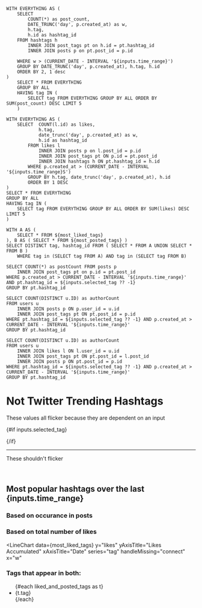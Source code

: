 <script>
    let currentTag;
</script>

```most_posted_tags
WITH EVERYTHING AS (
    SELECT
        COUNT(*) as post_count,
        DATE_TRUNC('day', p.created_at) as w,
        h.tag,
        h.id as hashtag_id
    FROM hashtags h
        INNER JOIN post_tags pt on h.id = pt.hashtag_id
        INNER JOIN posts p on pt.post_id = p.id

    WHERE w > (CURRENT_DATE - INTERVAL '${inputs.time_range}')
    GROUP BY DATE_TRUNC('day', p.created_at), h.tag, h.id
    ORDER BY 2, 1 desc
)
    SELECT * FROM EVERYTHING
    GROUP BY ALL
    HAVING tag IN (
        SELECT tag FROM EVERYTHING GROUP BY ALL ORDER BY SUM(post_count) DESC LIMIT 5
    )
```

```most_liked_tags
WITH EVERYTHING AS (
    SELECT  COUNT(l.id) as likes,
            h.tag,
            date_trunc('day', p.created_at) as w,
            h.id as hashtag_id
        FROM likes l
            INNER JOIN posts p on l.post_id = p.id
            INNER JOIN post_tags pt ON p.id = pt.post_id
            INNER JOIN hashtags h ON pt.hashtag_id = h.id
        WHERE p.created_at > (CURRENT_DATE - INTERVAL '${inputs.time_range}S')
        GROUP BY h.tag, date_trunc('day', p.created_at), h.id
        ORDER BY 1 DESC
)
SELECT * FROM EVERYTHING
GROUP BY ALL
HAVING tag IN (
    SELECT tag FROM EVERYTHING GROUP BY ALL ORDER BY SUM(likes) DESC LIMIT 5
)
```

```liked_and_posted_tags
WITH A AS (
    SELECT * FROM ${most_liked_tags}
), B AS ( SELECT * FROM ${most_posted_tags} )
SELECT DISTINCT tag, hashtag_id FROM ( SELECT * FROM A UNION SELECT * FROM B )
    WHERE tag in (SELECT tag FROM A) AND tag in (SELECT tag FROM B)
```

```total_posts
SELECT COUNT(*) as postCount FROM posts p
    INNER JOIN post_tags pt on p.id = pt.post_id
WHERE p.created_at > CURRENT_DATE - INTERVAL '${inputs.time_range}' AND pt.hashtag_id = ${inputs.selected_tag ?? -1}
GROUP BY pt.hashtag_id
```

```unique_post_authors
SELECT COUNT(DISTINCT u.ID) as authorCount
FROM users u
    INNER JOIN posts p ON p.user_id = u.id
    INNER JOIN post_tags pt ON pt.post_id = p.id
WHERE pt.hashtag_id = ${inputs.selected_tag ?? -1} AND p.created_at > CURRENT_DATE - INTERVAL '${inputs.time_range}'
GROUP BY pt.hashtag_id
```

```unique_post_likers
SELECT COUNT(DISTINCT u.ID) as authorCount
FROM users u
    INNER JOIN likes l ON l.user_id = u.id
    INNER JOIN post_tags pt ON pt.post_id = l.post_id
    INNER JOIN posts p ON pt.post_id = p.id
WHERE pt.hashtag_id = ${inputs.selected_tag ?? -1} AND p.created_at > CURRENT_DATE - INTERVAL '${inputs.time_range}'
GROUP BY pt.hashtag_id
```

# Not Twitter Trending Hashtags

<Dropdown data={liked_and_posted_tags} value="hashtag_id" label="tag" name=selected_tag />


These values all flicker because they are dependent on an input

{#if inputs.selected_tag}
<div class="grid grid-cols-3">
    <BigValue data={total_posts} value="postCount" title="Posts with #{inputs.selected_tag}"/>
    <BigValue data={unique_post_authors} value="authorCount" title="Unique authors posting about #{inputs.selected_tag}"/>
    <BigValue data={unique_post_likers} value="authorCount" title="Unique users liking posts about #{inputs.selected_tag}"/>
</div>
<div class="grid grid-cols-3">
    <Value data={total_posts} value="postCount" title="Posts with #{inputs.selected_tag}"/>
    <Value data={unique_post_authors} value="authorCount" title="Unique authors posting about #{inputs.selected_tag}"/>
    <Value data={unique_post_likers} value="authorCount" title="Unique users liking posts about #{inputs.selected_tag}"/>
</div>
{/if}

---

These shouldn't flicker

<BigValue data={most_liked_tags} value="tag" title="Most liked tag"/>
<BigValue data={most_posted_tags} value="tag" title="Most posted tag"/>

<br/>

<Dropdown name="time_range" title="Time Range" defaultValue="5 WEEK">
    <DropdownOption value="5 WEEK" valueLabel="Month" />
    <DropdownOption value="13 WEEK" valueLabel="Quarter" />
    <DropdownOption value="1 YEAR" valueLabel="Year" />
</Dropdown>

## Most popular hashtags over the last {inputs.time_range}

### Based on occurance in posts

<LineChart
data={most_posted_tags}
y="post_count"
yAxisTitle="Tagged Posts"
xAxisTitle="Date"
series="tag"
handleMissing="connect"
x="w"
/>

<BarChart
data={most_posted_tags}
y="post_count"
yAxisTitle="Tagged Posts"
xAxisTitle="Date"
series="tag"
handleMissing="connect"
x="w"
/>

### Based on total number of likes

<LineChart
data={most_liked_tags}
y="likes"
yAxisTitle="Likes Accumulated"
xAxisTitle="Date"
series="tag"
handleMissing="connect"
x="w"
>

<ReferenceArea xMin='2023-12-1' xMax='2023-12-5' label='Ref Area' color=red />
<ReferenceLine x='2023-12-10' label='Ref Lin' color=red />

</LineChart>

### Tags that appear in both:

<ul>
    {#each liked_and_posted_tags as t}
        <li>{t.tag}</li>
    {/each}
</ul>

<!-- <label>
    Inspect a tag
    <select bind:value={currentTag} class="bg-gray-100 block">
        {#each liked_and_posted_tags as h}
            <option value={h}>{h.tag}</option>
        {/each}
    </select>
</label> -->

